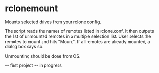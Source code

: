 # rclonemount
Mounts selected drives from your rclone config.

The script reads the names of remotes listed in rclone.conf.
It then outputs the list of unmounted remotes in a multiple selection list. User selects the remotes to mount and hits "Mount".
If all remotes are already mounted, a dialog box says so.

Unmounting should be done from OS.

-- first project
-- in progress
